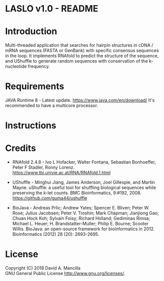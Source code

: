 # LASLO v1.0 - README

# Introduction
Multi-threaded application that searches for hairpin structures in cDNA / mRNA sequences (FASTA or GenBank) with specific consensus sequences in the loop.
It implements RNAfold to predict the structure of the sequence, and UShuffle to generate random sequences with conservation of the k-nucleotide frequency.

# Requirements
JAVA Runtime 8 - Latest update. https://www.java.com/en/download/
It's recommended to have a multicore processor.

# Instructions 

# Credits

* RNAfold 2.4.8 - Ivo L Hofacker, Walter Fontana, Sebastian Bonhoeffer, Peter F Stadler, Ronny Lorenz. https://www.tbi.univie.ac.at/RNA/RNAfold.1.html

* UShuffle - Minghui Jiang, James Anderson, Joel Gillespie, and Martin Mayne. uShuffle: a useful tool for shuffling biological sequences while preserving the k-let counts. BMC Bioinformatics, 9:#192, 2008. https://github.com/guma44/ushuffle

* BioJava - Andreas Prlic; Andrew Yates; Spencer E. Bliven; Peter W. Rose; Julius Jacobsen; Peter V. Troshin; Mark Chapman; Jianjiong Gao; Chuan Hock Koh; Sylvain Foisy; Richard Holland; Gediminas Rimsa; Michael L. Heuer; H. Brandstatter-Muller; Philip E. Bourne; Scooter Willis. BioJava: an open-source framework for bioinformatics in 2012. Bioinformatics (2012) 28 (20): 2693-2695. 

# License
 Copyright (C) 2018  David A. Mancilla                                   
 GNU General Public License <http://www.gnu.org/licenses/>. 
